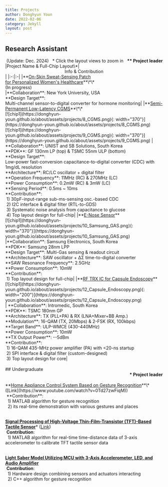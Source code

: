 ```yaml
---
title: Projects
author: Donghyun Youn
date: 2022-02-06
category: Jekyll
layout: post
---
```


## Research Assistant
<div style="text-align: right">(Update: Dec. 2024)&nbsp;&nbsp;&nbsp;* Click the layout views to zoom in&nbsp;&nbsp;&nbsp;<b>** Project leader</b></div>


<div class="table-wrapper" markdown="block">
|Project Name & Full-Chip Layout\*|<center>Info & Contribution</center>|
|:-:|:-|
|**<u>On-Skin Sweat-Sensing Patch <br> for Personalized Women's Healthcare</u>**\*\* <br> (In progress) <br> |**Collaboration**: New York University, USA <br> **Design Target**: <br>Multi-channel sensor-to-digital converter for hormone monitoring|
|**<u>Semi-Permanent Low-Latency CGMS</u>**\*\* <br>[![chip1](https://donghyun-youn.github.io/about/assets/projects/8_CGMS.png){: width="370"}](https://donghyun-youn.github.io/about/assets/projects/8_CGMS.png) <br> [![chip1](https://donghyun-youn.github.io/about/assets/projects/9_CGMS.png){: width="370"}](https://donghyun-youn.github.io/about/assets/projects/9_CGMS.png) |  **Collaboration**: UNIST and SB Solutions, South Korea <br> **PDK**: GF 130nm LP (top) & TSMC 55nm ULP (bottom) <br> **Design Target**: <br> Low-power fast-conversion capacitance-to-digital converter (CDC) with 1mg/dL resolution <br> **Architecture**: RC/LC oscillator + digital filter <br> **Operation Frequency**: 11MHz (RC) & 270MHz (LC) <br> **Power Consumption**: 0.2mW (RC) & 3mW (LC)<br> **Sensing Period**: 0.5ms ~ 10ms <br> **Contribution**: <br> &nbsp;1) 30pF-input-range sub-ms-sensing osc.-based CDC<br> &nbsp;2) I2C interface & digital filter (RTL-to-GDS) <br> &nbsp;3) Systematic noise analysis from capacitance to glucose <br> &nbsp;4) Top layout design for full-chip|
|**<u>E-Nose Sensor</u>** <br>[![chip1](https://donghyun-youn.github.io/about/assets/projects/10_Samsung_GAS.png){: width="370"}](https://donghyun-youn.github.io/about/assets/projects/10_Samsung_GAS.png) <br> |**Collaboration**: Samsung Electronics, South Korea <br> **PDK**: Samsung 28nm LPP <br> **Design Target**: Multi-Gas sensing & readout circuit <br> **Architecture**: SAW oscillator + ΔΣ time-to-digital converter<br> **SAW Resonance Frequency**: 2.5GHz <br> **Power Consumption**: 10mW <br> **Contribution**: <br> &nbsp;1) Top layout design for full-chip|
|**<u>RF TRX IC for Capsule Endoscopy</u>** <br> [![chip1](https://donghyun-youn.github.io/about/assets/projects/12_Capsule_Endoscopy.png){: width="200"}](https://donghyun-youn.github.io/about/assets/projects/12_Capsule_Endoscopy.png) <br> | **Collaboration**: Intromedic, South Korea <br> **PDK**: TSMC 180nm GP <br> **Architecture**: TX (PLL+PA) & RX (LNA+Mixer+BB Amp.) <br> **Modulation**: 16-QAM (TX, 20Mbps) & 2-FSK (RX, 100kbps) <br> **Target Band**: ULP-WMCE (430-440MHz)<br> **Power Consumption**: 10mW<br> **TX Output Power**: --5dBm<br> **Contribution**: <br> &nbsp;1) 16-QAM 435-MHz power amplifier (PA) with <20-ns startup <br> &nbsp;2) SPI interface & digital filter (custom-designed) <br> &nbsp;3) Top layout design for core|

</div>
<br>
## Undergraduate
<div style="text-align: right"><b>* Project leader</b></div><br>
**<u>Home Appliance Control System Based on Gesture Recognition</u>**\* ([Link](https://www.youtube.com/watch?v=0Td27zwFiqM)) <br>
&nbsp;**Contribution**: <br>&nbsp; 1) MATLAB algorithm for gesture recognition <br>&nbsp; 2) its real-time demonstration with various gestures and places <br><br>

**<u>Signal Processing of High-Voltage Thin-Film-Transistor (TFT)-Based Tactile Sensor</u>**\* ([Link](https://sites.google.com/view/ndllab/research/%EC%97%B0%EA%B5%AC%EB%B0%A9%ED%96%A5/biomimetic-tactile-sensor)) <br>
&nbsp;**Contribution**: <br>&nbsp; 1) MATLAB algorithm for real-time time-distance data of 3-axis accelerometer to calibrate TFT tactile sensor data <br><br>

**<u>Light Saber Model Utilizing MCU with 3-Axis Accelerometer, LED, and Audio Amplifier</u>** <br>
&nbsp;**Contribution**: <br>&nbsp; 1) Hardware design combining sensors and actuators interacting <br>&nbsp; 2) C++ algorithm for gesture recognition
